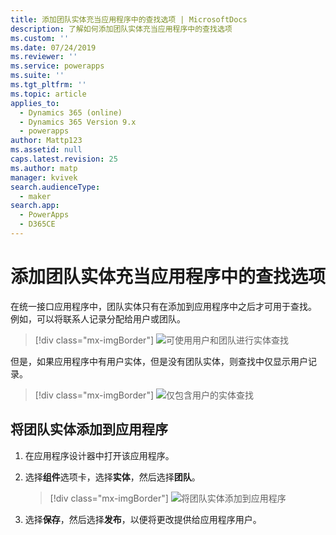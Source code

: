 ```yaml
---
title: 添加团队实体充当应用程序中的查找选项 | MicrosoftDocs
description: 了解如何添加团队实体充当应用程序中的查找选项
ms.custom: ''
ms.date: 07/24/2019
ms.reviewer: ''
ms.service: powerapps
ms.suite: ''
ms.tgt_pltfrm: ''
ms.topic: article
applies_to:
  - Dynamics 365 (online)
  - Dynamics 365 Version 9.x
  - powerapps
author: Mattp123
ms.assetid: null
caps.latest.revision: 25
ms.author: matp
manager: kvivek
search.audienceType:
  - maker
search.app:
  - PowerApps
  - D365CE
---
```

# <a name="add-the-team-entity-as-a-lookup-option-in-your-app"></a>添加团队实体充当应用程序中的查找选项

在统一接口应用程序中，团队实体只有在添加到应用程序中之后才可用于查找。 例如，可以将联系人记录分配给用户或团队。  

> [!div class="mx-imgBorder"] 
> ![](media/entity-lookup-teams.png "可使用用户和团队进行实体查找")

但是，如果应用程序中有用户实体，但是没有团队实体，则查找中仅显示用户记录。 

> [!div class="mx-imgBorder"] 
> ![](media/entity-lookup-user-only.png "仅包含用户的实体查找")

## <a name="add-the-team-entity-to-an-app"></a>将团队实体添加到应用程序

1. 在应用程序设计器中打开该应用程序。 
2. 选择**组件**选项卡，选择**实体**，然后选择**团队**。    

    > [!div class="mx-imgBorder"] 
    > ![](media/add-team-entity-app.png "将团队实体添加到应用程序")

3. 选择**保存**，然后选择**发布**，以便将更改提供给应用程序用户。   

